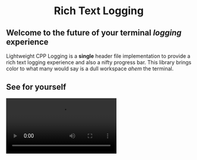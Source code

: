 <div align="center">
<h1>Rich Text Logging </h1>
</div>

## Welcome to the future of your terminal *logging* experience
Lightweight CPP Logging is a **single** header file implementation to provide a rich text logging experience and also a nifty progress bar.
This library brings color to what many would say is a dull workspace *ahem* the terminal.

## See for yourself
<video src="./assets/Github Header.mp4" />
